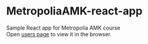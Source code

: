 # MetropoliaAMK-react-app
Sample React app for Metropolia AMK course  
Open [users page](https://users.metropolia.fi/~juhanaha/wsk-upload/) to view it in the browser.